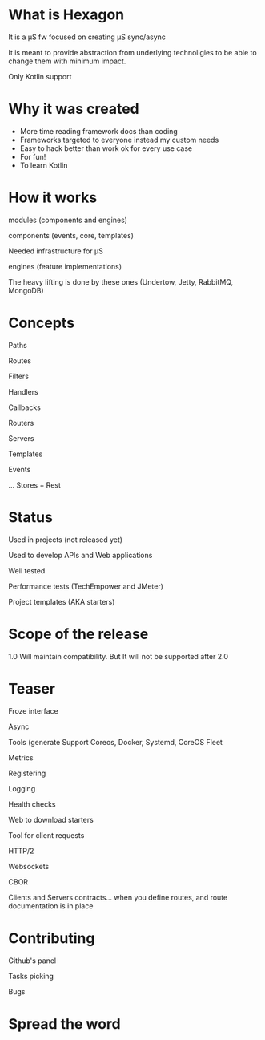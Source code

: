 
# What is Hexagon

It is a µS fw focused on creating µS sync/async

It is meant to provide abstraction from underlying technoligies to be able to change them with
minimum impact.

Only Kotlin support

# Why it was created

* More time reading framework docs than coding
* Frameworks targeted to everyone instead my custom needs
* Easy to hack better than work ok for every use case
* For fun!
* To learn Kotlin

# How it works

modules (components and engines)

components (events, core, templates)

Needed infrastructure for µS

engines (feature implementations)

The heavy lifting is done by these ones (Undertow, Jetty, RabbitMQ, MongoDB)

# Concepts

Paths

Routes

Filters

Handlers

Callbacks

Routers

Servers

Templates

Events

... Stores + Rest

# Status

Used in projects (not released yet)

Used to develop APIs and Web applications

Well tested

Performance tests (TechEmpower and JMeter)

Project templates (AKA starters)

# Scope of the release

1.0 Will maintain compatibility. But It will not be supported after 2.0

# Teaser

Froze interface

Async

Tools (generate
Support Coreos, Docker, Systemd, CoreOS Fleet

Metrics

Registering

Logging

Health checks

Web to download starters

Tool for client requests

HTTP/2

Websockets

CBOR

Clients and Servers contracts... when you define routes, and route documentation is in place

# Contributing

Github's panel

Tasks picking

Bugs

# Spread the word



